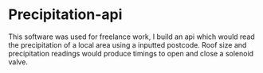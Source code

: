# Precipitation-api

This software was used for freelance work, I build an api which would read the precipitation of a local area using a inputted postcode. Roof size and precipitation readings would produce timings to open and close a solenoid valve.
